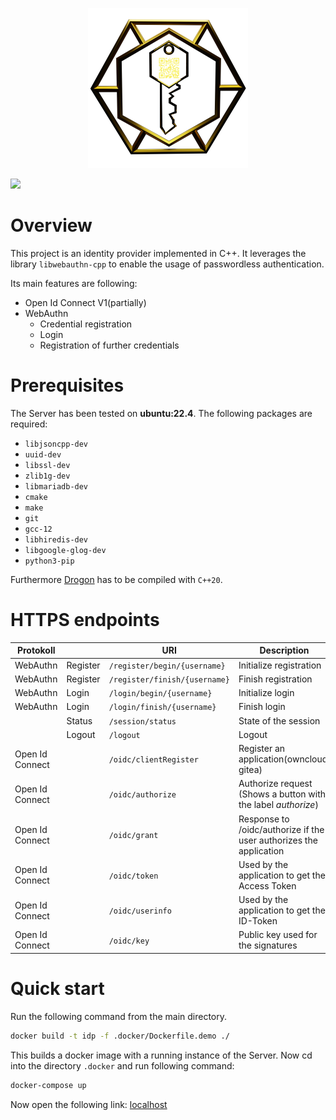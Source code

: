 <p align="center">
<img src="img/keycape_transparent.png" height="256px">
</p>

![](https://github.com/KeyCape/KeyCape/actions/workflows/pages/pages-build-deployment/badge.svg)
# Overview
This project is an identity provider implemented in C++. It leverages the library `libwebauthn-cpp` to enable the usage of passwordless authentication.

Its main features are following:
* Open Id Connect V1(partially)
* WebAuthn
    * Credential registration
    * Login 
    * Registration of further credentials

# Prerequisites
The Server has been tested on **ubuntu:22.4**.
The following packages are required:

* `libjsoncpp-dev`
* `uuid-dev`
* `libssl-dev`
* `zlib1g-dev`
* `libmariadb-dev`
* `cmake`
* `make`
* `git`
* `gcc-12`
* `libhiredis-dev`
* `libgoogle-glog-dev`
* `python3-pip`

Furthermore [Drogon](https://github.com/drogonframework/drogon) has to be compiled with `C++20`.

# HTTPS endpoints
| Protokoll | | URI | Description |
|---|---|---|---|
|WebAuthn|Register|`/register/begin/{username}` | Initialize registration
|WebAuthn|Register|`/register/finish/{username}` | Finish registration
|WebAuthn|Login|`/login/begin/{username}` | Initialize login
|WebAuthn|Login|`/login/finish/{username}` | Finish login
||Status|`/session/status` | State of the session
||Logout|`/logout` | Logout
|Open Id Connect||`/oidc/clientRegister` | Register an application(owncloud, gitea)
|Open Id Connect||`/oidc/authorize` | Authorize request (Shows a button with the label *authorize*)
|Open Id Connect||`/oidc/grant` | Response to /oidc/authorize if the user authorizes the application 
|Open Id Connect||`/oidc/token` | Used by the application to get the Access Token
|Open Id Connect||`/oidc/userinfo` | Used by the application to get the ID-Token
|Open Id Connect||`/oidc/key` | Public key used for the signatures

# Quick start
Run the following command from the main directory.

```bash
docker build -t idp -f .docker/Dockerfile.demo ./
```

This builds a docker image with a running instance of the Server. 
Now cd into the directory `.docker` and run following command:

```bash
docker-compose up
```

Now open the following link:
[localhost](http://localhost)
